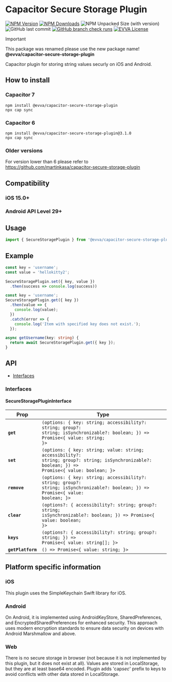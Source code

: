 # Capacitor Secure Storage Plugin

[![NPM Version](https://img.shields.io/npm/v/%40evva%2Fcapacitor-secure-storage-plugin)](https://www.npmjs.com/package/@evva/capacitor-secure-storage-plugin)
[![NPM Downloads](https://img.shields.io/npm/dy/%40evva%2Fcapacitor-secure-storage-plugin)](https://www.npmjs.com/package/@evva/capacitor-secure-storage-plugin)
![NPM Unpacked Size (with version)](https://img.shields.io/npm/unpacked-size/%40evva%2Fcapacitor-secure-storage-plugin/latest)
![GitHub last commit](https://img.shields.io/github/last-commit/evva-sfw/capacitor-secure-storage-plugin)
[![GitHub branch check runs](https://img.shields.io/github/check-runs/evva-sfw/capacitor-secure-storage-plugin/main)]([URL](https://github.com/evva-sfw/capacitor-secure-storage-plugin/actions))
[![EVVA License](https://img.shields.io/badge/license-EVVA_License-yellow.svg?color=fce500&logo=data:image/svg+xml;base64,PCEtLSBHZW5lcmF0ZWQgYnkgSWNvTW9vbi5pbyAtLT4KPHN2ZyB2ZXJzaW9uPSIxLjEiIHhtbG5zPSJodHRwOi8vd3d3LnczLm9yZy8yMDAwL3N2ZyIgd2lkdGg9IjY0MCIgaGVpZ2h0PSIxMDI0IiB2aWV3Qm94PSIwIDAgNjQwIDEwMjQiPgo8ZyBpZD0iaWNvbW9vbi1pZ25vcmUiPgo8L2c+CjxwYXRoIGZpbGw9IiNmY2U1MDAiIGQ9Ik02MjIuNDIzIDUxMS40NDhsLTMzMS43NDYtNDY0LjU1MmgtMjg4LjE1N2wzMjkuODI1IDQ2NC41NTItMzI5LjgyNSA0NjYuNjY0aDI3NS42MTJ6Ij48L3BhdGg+Cjwvc3ZnPgo=)](LICENSE)

> [!IMPORTANT]
> This package was renamed please use the new package name! __@evva/capacitor-secure-storage-plugin__

Capacitor plugin for storing string values securly on iOS and Android.

## How to install

### Capacitor 7

```
npm install @evva/capacitor-secure-storage-plugin
npx cap sync
```

### Capacitor 6

```
npm install @evva/capacitor-secure-storage-plugin@3.1.0
npx cap sync
```

### Older versions

For version lower than 6 please refer to https://github.com/martinkasa/capacitor-secure-storage-plugin

## Compatibility

### iOS 15.0+
### Android API Level 29+

## Usage

```typescript
import { SecureStoragePlugin } from '@evva/capacitor-secure-storage-plugin';
```
## Example

```ts
const key = 'username';
const value = 'hellokitty2';

SecureStoragePlugin.set({ key, value })
  .then(success => console.log(success))
```

```ts
const key = 'username';
SecureStoragePlugin.get({ key })
  .then(value => {
    console.log(value);
  })
  .catch(error => {
    console.log('Item with specified key does not exist.');
  });
```

```ts
async getUsername(key: string) {
  return await SecureStoragePlugin.get({ key });
}
```

## API

<docgen-index>

* [Interfaces](#interfaces)

</docgen-index>

<docgen-api>
<!--Update the source file JSDoc comments and rerun docgen to update the docs below-->

### Interfaces


#### SecureStoragePluginInterface

| Prop              | Type                                                                                                                                                                 |
| ----------------- | -------------------------------------------------------------------------------------------------------------------------------------------------------------------- |
| **`get`**         | <code>(options: { key: string; accessibility?: string; group?: string; isSynchronizable?: boolean; }) =&gt; Promise&lt;{ value: string; }&gt;</code>                 |
| **`set`**         | <code>(options: { key: string; value: string; accessibility?: string; group?: string; isSynchronizable?: boolean; }) =&gt; Promise&lt;{ value: boolean; }&gt;</code> |
| **`remove`**      | <code>(options: { key: string; accessibility?: string; group?: string; isSynchronizable?: boolean; }) =&gt; Promise&lt;{ value: boolean; }&gt;</code>                |
| **`clear`**       | <code>(options?: { accessibility?: string; group?: string; isSynchronizable?: boolean; }) =&gt; Promise&lt;{ value: boolean; }&gt;</code>                            |
| **`keys`**        | <code>(options?: { accessibility?: string; group?: string; }) =&gt; Promise&lt;{ value: string[]; }&gt;</code>                                                       |
| **`getPlatform`** | <code>() =&gt; Promise&lt;{ value: string; }&gt;</code>                                                                                                              |

</docgen-api>

## Platform specific information

### iOS

This plugin uses the SimpleKeychain Swift library for iOS.

### Android

On Android, it is implemented using AndroidKeyStore, SharedPreferences, and EncryptedSharedPreferences for enhanced security. This approach uses modern encryption standards to ensure data security on devices with Android Marshmallow and above.

### Web

There is no secure storage in browser (not because it is not implemented by this plugin, but it does not exist at all). Values are stored in LocalStorage, but they are at least base64 encoded. Plugin adds 'cap*sec*' prefix to keys to avoid conflicts with other data stored in LocalStorage.
